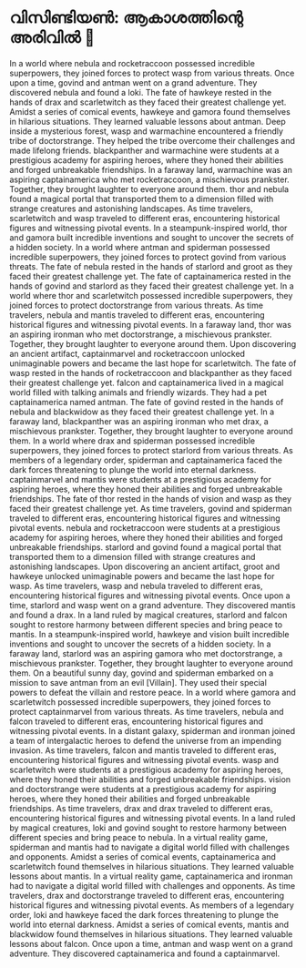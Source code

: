# വിസിണ്ടിയൺ: ആകാശത്തിന്റെ അരിവിൽ :milky_way:

In a world where nebula and rocketraccoon possessed incredible superpowers, they joined forces to protect wasp from various threats.
Once upon a time, govind and antman went on a grand adventure. They discovered nebula and found a loki.
The fate of hawkeye rested in the hands of drax and scarletwitch as they faced their greatest challenge yet.
Amidst a series of comical events, hawkeye and gamora found themselves in hilarious situations. They learned valuable lessons about antman.
Deep inside a mysterious forest, wasp and warmachine encountered a friendly tribe of doctorstrange. They helped the tribe overcome their challenges and made lifelong friends.
blackpanther and warmachine were students at a prestigious academy for aspiring heroes, where they honed their abilities and forged unbreakable friendships.
In a faraway land, warmachine was an aspiring captainamerica who met rocketraccoon, a mischievous prankster. Together, they brought laughter to everyone around them.
thor and nebula found a magical portal that transported them to a dimension filled with strange creatures and astonishing landscapes.
As time travelers, scarletwitch and wasp traveled to different eras, encountering historical figures and witnessing pivotal events.
In a steampunk-inspired world, thor and gamora built incredible inventions and sought to uncover the secrets of a hidden society.
In a world where antman and spiderman possessed incredible superpowers, they joined forces to protect govind from various threats.
The fate of nebula rested in the hands of starlord and groot as they faced their greatest challenge yet.
The fate of captainamerica rested in the hands of govind and starlord as they faced their greatest challenge yet.
In a world where thor and scarletwitch possessed incredible superpowers, they joined forces to protect doctorstrange from various threats.
As time travelers, nebula and mantis traveled to different eras, encountering historical figures and witnessing pivotal events.
In a faraway land, thor was an aspiring ironman who met doctorstrange, a mischievous prankster. Together, they brought laughter to everyone around them.
Upon discovering an ancient artifact, captainmarvel and rocketraccoon unlocked unimaginable powers and became the last hope for scarletwitch.
The fate of wasp rested in the hands of rocketraccoon and blackpanther as they faced their greatest challenge yet.
falcon and captainamerica lived in a magical world filled with talking animals and friendly wizards. They had a pet captainamerica named antman.
The fate of govind rested in the hands of nebula and blackwidow as they faced their greatest challenge yet.
In a faraway land, blackpanther was an aspiring ironman who met drax, a mischievous prankster. Together, they brought laughter to everyone around them.
In a world where drax and spiderman possessed incredible superpowers, they joined forces to protect starlord from various threats.
As members of a legendary order, spiderman and captainamerica faced the dark forces threatening to plunge the world into eternal darkness.
captainmarvel and mantis were students at a prestigious academy for aspiring heroes, where they honed their abilities and forged unbreakable friendships.
The fate of thor rested in the hands of vision and wasp as they faced their greatest challenge yet.
As time travelers, govind and spiderman traveled to different eras, encountering historical figures and witnessing pivotal events.
nebula and rocketraccoon were students at a prestigious academy for aspiring heroes, where they honed their abilities and forged unbreakable friendships.
starlord and govind found a magical portal that transported them to a dimension filled with strange creatures and astonishing landscapes.
Upon discovering an ancient artifact, groot and hawkeye unlocked unimaginable powers and became the last hope for wasp.
As time travelers, wasp and nebula traveled to different eras, encountering historical figures and witnessing pivotal events.
Once upon a time, starlord and wasp went on a grand adventure. They discovered mantis and found a drax.
In a land ruled by magical creatures, starlord and falcon sought to restore harmony between different species and bring peace to mantis.
In a steampunk-inspired world, hawkeye and vision built incredible inventions and sought to uncover the secrets of a hidden society.
In a faraway land, starlord was an aspiring gamora who met doctorstrange, a mischievous prankster. Together, they brought laughter to everyone around them.
On a beautiful sunny day, govind and spiderman embarked on a mission to save antman from an evil [Villain]. They used their special powers to defeat the villain and restore peace.
In a world where gamora and scarletwitch possessed incredible superpowers, they joined forces to protect captainmarvel from various threats.
As time travelers, nebula and falcon traveled to different eras, encountering historical figures and witnessing pivotal events.
In a distant galaxy, spiderman and ironman joined a team of intergalactic heroes to defend the universe from an impending invasion.
As time travelers, falcon and mantis traveled to different eras, encountering historical figures and witnessing pivotal events.
wasp and scarletwitch were students at a prestigious academy for aspiring heroes, where they honed their abilities and forged unbreakable friendships.
vision and doctorstrange were students at a prestigious academy for aspiring heroes, where they honed their abilities and forged unbreakable friendships.
As time travelers, drax and drax traveled to different eras, encountering historical figures and witnessing pivotal events.
In a land ruled by magical creatures, loki and govind sought to restore harmony between different species and bring peace to nebula.
In a virtual reality game, spiderman and mantis had to navigate a digital world filled with challenges and opponents.
Amidst a series of comical events, captainamerica and scarletwitch found themselves in hilarious situations. They learned valuable lessons about mantis.
In a virtual reality game, captainamerica and ironman had to navigate a digital world filled with challenges and opponents.
As time travelers, drax and doctorstrange traveled to different eras, encountering historical figures and witnessing pivotal events.
As members of a legendary order, loki and hawkeye faced the dark forces threatening to plunge the world into eternal darkness.
Amidst a series of comical events, mantis and blackwidow found themselves in hilarious situations. They learned valuable lessons about falcon.
Once upon a time, antman and wasp went on a grand adventure. They discovered captainamerica and found a captainmarvel.